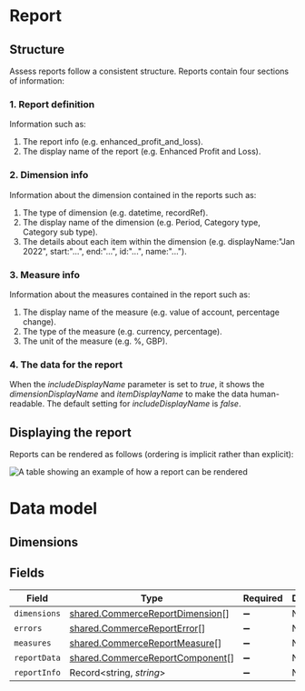 # Report

## Structure

Assess reports follow a consistent structure. Reports contain four sections of information:

### 1. Report definition

Information such as:

  1. The report info (e.g. enhanced_profit_and_loss).
  2. The display name of the report (e.g. Enhanced Profit and Loss).
  
### 2. Dimension info

Information about the dimension contained in the reports such as:

  1. The type of dimension (e.g. datetime, recordRef).
  2. The display name of the dimension (e.g. Period, Category type, Category sub type).
  3. The details about each item within the dimension (e.g. displayName:"Jan 2022", start:"...", end:"...", id:"...", name:"...").

### 3. Measure info

Information about the measures contained in the report such as:

  1. The display name of the measure (e.g. value of account, percentage change).
  2. The type of the measure (e.g. currency, percentage).
  3. The unit of the measure (e.g. %, GBP).
  
### 4. The data for the report

When the *includeDisplayName* parameter is set to *true*, it shows the *dimensionDisplayName* and *itemDisplayName* to make the data human-readable. The default setting for *includeDisplayName* is *false*.


## Displaying the report

Reports can be rendered as follows (ordering is implicit rather than explicit):

![A table showing an example of how a report can be rendered](https://files.readme.io/1fa20ca-Report1.png)

# Data model

## Dimensions


## Fields

| Field                                                                                     | Type                                                                                      | Required                                                                                  | Description                                                                               |
| ----------------------------------------------------------------------------------------- | ----------------------------------------------------------------------------------------- | ----------------------------------------------------------------------------------------- | ----------------------------------------------------------------------------------------- |
| `dimensions`                                                                              | [shared.CommerceReportDimension](../../../sdk/models/shared/commercereportdimension.md)[] | :heavy_minus_sign:                                                                        | N/A                                                                                       |
| `errors`                                                                                  | [shared.CommerceReportError](../../../sdk/models/shared/commercereporterror.md)[]         | :heavy_minus_sign:                                                                        | N/A                                                                                       |
| `measures`                                                                                | [shared.CommerceReportMeasure](../../../sdk/models/shared/commercereportmeasure.md)[]     | :heavy_minus_sign:                                                                        | N/A                                                                                       |
| `reportData`                                                                              | [shared.CommerceReportComponent](../../../sdk/models/shared/commercereportcomponent.md)[] | :heavy_minus_sign:                                                                        | N/A                                                                                       |
| `reportInfo`                                                                              | Record<string, *string*>                                                                  | :heavy_minus_sign:                                                                        | N/A                                                                                       |